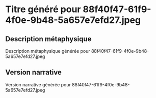 # Titre généré pour 88f40f47-61f9-4f0e-9b48-5a657e7efd27.jpeg

## Description métaphysique
Description métaphysique générée pour 88f40f47-61f9-4f0e-9b48-5a657e7efd27.jpeg

## Version narrative
Version narrative générée pour 88f40f47-61f9-4f0e-9b48-5a657e7efd27.jpeg
